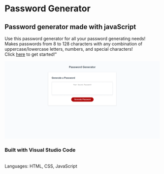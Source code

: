 # Password Generator 

## Password generator made with javaScript

Use this password generator for all your password generating needs! Makes passwords from 8 to 128 characters with any combination of uppercase/lowercase letters, numbers, and special characters! </br>
Click <a href ="https://napo-100.github.io/challenge-three-password-generator/">here</a> to get started!"

<img src="assets\images\screencapture-napo-100-github-io-challenge-three-password-generator-2020-08-22-21_23_32.png">



### Built with Visual Studio Code
</br>
Languages: HTML, CSS, JavaScript
